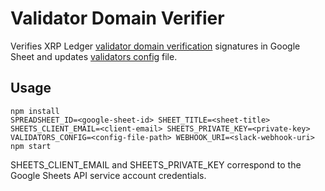 # Validator Domain Verifier

Verifies XRP Ledger [validator domain verification](https://developers.ripple.com/run-rippled-as-a-validator.html#domain-verification) signatures in Google Sheet and updates [validators config](https://github.com/ripple/rippled-historical-database/blob/master/config/validators.config.json.example) file.

## Usage

````
npm install
SPREADSHEET_ID=<google-sheet-id> SHEET_TITLE=<sheet-title> SHEETS_CLIENT_EMAIL=<client-email> SHEETS_PRIVATE_KEY=<private-key> VALIDATORS_CONFIG=<config-file-path> WEBHOOK_URI=<slack-webhook-uri> npm start
````

SHEETS_CLIENT_EMAIL and SHEETS_PRIVATE_KEY correspond to the Google Sheets API service account credentials.
